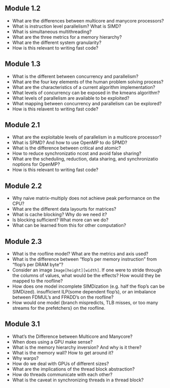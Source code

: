 ## Module 1.2

+ What are the differences between multicore and manycore processors?
+ What is instruction level parallelism? What is SIMD?
+ What is simultaneous multithreading?
+ What are the three metrics for a memory hierarchy?
+ What are the different system granularity?
+ How is this relevant to writing fast code?

## Module 1.3

+ What is the different between concurrency and parallelism?
+ What are the four key elements of the human problem solving process?
+ What are the characteristics of a current algorithm implementation?
+ What levels of concurrency can be exposed in the kmeans algorithm?
+ What levels of parallelism are available to be exploited?
+ What mapping between concurrency and parallelism can be explored?
+ How is this relavent to writing fast code?

## Module 2.1

+ What are the exploitable levels of parallelism in a multicore processor?
+ What is SPMD? And how to use OpenMP to do SPMD?
+ What is the difference between critical and atomic?
+ How to reduce synchronizatio ncost and avoid false sharing?
+ What are the scheduling, reduction, data sharing, and synchronizatio noptions for OpenMP?
+ How is this relevant to writing fast code?

## Module 2.2

+ Why naive matrix-multiply does not achieve peak performance on the CPU?
+ What are the different data layourts for matrices?
+ What is cache blocking? Why do we need it?
+ Is blocking sufficient? What more can we do?
+ What can be learned from this for other computation?

## Module 2.3

+ What is the roofline model? What are the metrics and axis used?
+ What is the difference between “flop’s per memory instruction” from “flop’s per DRAM byte”?
+ Consider an image `Image[height][width]`. If one were to stride through the columns of values, what would be the effects? How would they be mapped to the roofline?
+ How does one model incomplete SIMDization (e.g. half the flop’s can be SIMDized). insufficient ILP(some dependent flop’s), or an imbalance between FDMUL’s and FPADD’s on the roofline?
+ How would one model {branch mispredicts, TLB misses, or too many streams for the prefetchers} on the roofline.

## Module 3.1

+ What’s the Difference between Multicore and Manycore?
+ When does using a GPU make sense?
+ What is the memory hierarchy inversion? And why is it there?
+ What is the memory wall? How to get around it?
+ Why warps?
+ How do we deal with GPUs of different sizes?
+ What are the implications of the thread block abstraction?
+ How do threads communicate with each other?
+ What is the caveat in synchronizing threads in a thread block?


